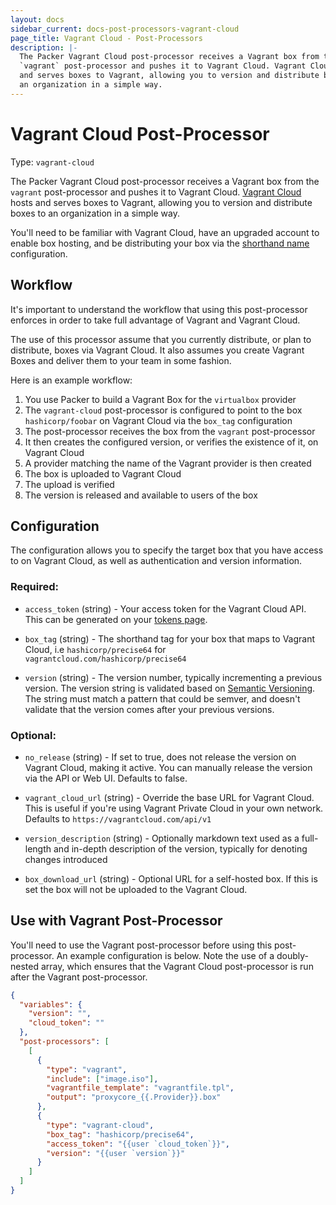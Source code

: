 ```yaml
---
layout: docs
sidebar_current: docs-post-processors-vagrant-cloud
page_title: Vagrant Cloud - Post-Processors
description: |-
  The Packer Vagrant Cloud post-processor receives a Vagrant box from the
  `vagrant` post-processor and pushes it to Vagrant Cloud. Vagrant Cloud hosts
  and serves boxes to Vagrant, allowing you to version and distribute boxes to
  an organization in a simple way.
---
```


# Vagrant Cloud Post-Processor

Type: `vagrant-cloud`

The Packer Vagrant Cloud post-processor receives a Vagrant box from the
`vagrant` post-processor and pushes it to Vagrant Cloud. [Vagrant
Cloud](https://atlas.hashicorp.com) hosts and serves boxes to Vagrant, allowing you
to version and distribute boxes to an organization in a simple way.

You'll need to be familiar with Vagrant Cloud, have an upgraded account to
enable box hosting, and be distributing your box via the [shorthand
name](https://docs.vagrantup.com/v2/cli/box.html) configuration.

## Workflow

It's important to understand the workflow that using this post-processor
enforces in order to take full advantage of Vagrant and Vagrant Cloud.

The use of this processor assume that you currently distribute, or plan to
distribute, boxes via Vagrant Cloud. It also assumes you create Vagrant Boxes
and deliver them to your team in some fashion.

Here is an example workflow:

1. You use Packer to build a Vagrant Box for the `virtualbox` provider
1. The `vagrant-cloud` post-processor is configured to point to the box
  `hashicorp/foobar` on Vagrant Cloud via the `box_tag` configuration
1. The post-processor receives the box from the `vagrant` post-processor
1. It then creates the configured version, or verifies the existence of it, on
  Vagrant Cloud
1. A provider matching the name of the Vagrant provider is then created
1. The box is uploaded to Vagrant Cloud
1. The upload is verified
1. The version is released and available to users of the box

## Configuration

The configuration allows you to specify the target box that you have access to
on Vagrant Cloud, as well as authentication and version information.

### Required:

- `access_token` (string) - Your access token for the Vagrant Cloud API. This
    can be generated on your [tokens
    page](https://vagrantcloud.com/account/tokens).

- `box_tag` (string) - The shorthand tag for your box that maps to Vagrant
    Cloud, i.e `hashicorp/precise64` for `vagrantcloud.com/hashicorp/precise64`

- `version` (string) - The version number, typically incrementing a
    previous version. The version string is validated based on [Semantic
    Versioning](http://semver.org/). The string must match a pattern that could
    be semver, and doesn't validate that the version comes after your
    previous versions.

### Optional:

- `no_release` (string) - If set to true, does not release the version on
    Vagrant Cloud, making it active. You can manually release the version via
    the API or Web UI. Defaults to false.

- `vagrant_cloud_url` (string) - Override the base URL for Vagrant Cloud. This
    is useful if you're using Vagrant Private Cloud in your own network.
    Defaults to `https://vagrantcloud.com/api/v1`

- `version_description` (string) - Optionally markdown text used as a
    full-length and in-depth description of the version, typically for denoting
    changes introduced

- `box_download_url` (string) - Optional URL for a self-hosted box. If this is
    set the box will not be uploaded to the Vagrant Cloud.

## Use with Vagrant Post-Processor

You'll need to use the Vagrant post-processor before using this post-processor.
An example configuration is below. Note the use of a doubly-nested array, which
ensures that the Vagrant Cloud post-processor is run after the Vagrant
post-processor.

```json
{
  "variables": {
    "version": "",
    "cloud_token": ""
  },
  "post-processors": [
    [
      {
        "type": "vagrant",
        "include": ["image.iso"],
        "vagrantfile_template": "vagrantfile.tpl",
        "output": "proxycore_{{.Provider}}.box"
      },
      {
        "type": "vagrant-cloud",
        "box_tag": "hashicorp/precise64",
        "access_token": "{{user `cloud_token`}}",
        "version": "{{user `version`}}"
      }
    ]
  ]
}
```
